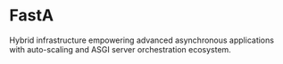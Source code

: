 # FastA
Hybrid infrastructure empowering advanced asynchronous applications with auto-scaling and ASGI server orchestration ecosystem.
